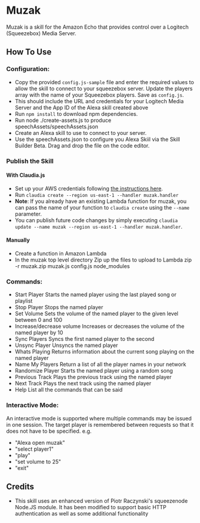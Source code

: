 Muzak
=====

Muzak is a skill for the Amazon Echo that provides control over a Logitech (Squeezebox) Media Server.

How To Use
----------

### Configuration:

* Copy the provided `config.js-sample` file and enter the required values to allow the skill to connect to your squeezebox server. Update the players array with the name of your Squeezebox players. Save as `config.js`.
* This should include the URL and credentials for your Logitech Media Server and the App ID of the Alexa skill created above
* Run `npm install` to download npm dependencies.
* Run node ./create-assets.js to produce speechAssets/speechAssets.json
* Create an Alexa skill to use to connect to your server.
* Use the speechAssets.json to configure you Alexa Skiil via the Skill Builder Beta. Drag and drop the file on the code editor.


### Publish the Skill

#### With Claudia.js
* Set up your AWS credentials following [the instructions here](https://claudiajs.com/tutorials/installing.html#configuring-access-credentials).
* Run `claudia create --region us-east-1 --handler muzak.handler`
* **Note**: If you already have an existing Lambda function for muzak, you can pass the name of your function to `claudia create` using the `--name` parameter.
* You can publish future code changes by simply executing `claudia update --name muzak --region us-east-1 --handler muzak.handler`.


#### Manually
* Create a function in Amazon Lambda
* In the muzak top level directory Zip up the files to upload to Lambda
  zip -r muzak.zip muzak.js config.js node_modules

### Commands:

* Start Player
  Starts the named player using the last played song or playlist
* Stop Player
  Stops the named player
* Set Volume
  Sets the volume of the named player to the given level between 0 and 100
* Increase/decrease volume
  Increases or decreases the volume of the named player by 10
* Sync Players
  Syncs the first named player to the second
* Unsync Player
  Unsyncs the named player
* Whats Playing
  Returns information about the current song playing on the named player
* Name My Players
  Return a list of all the player names in your network
* Randomize Player
  Starts the named player using a random song
* Previous Track
  Plays the previous track using the named player
* Next Track
  Plays the next track using the named player
* Help
  List all the commands that can be said

### Interactive Mode:

An interactive mode is supported where multiple commands may be issued in one session. The target player is remembered between requests so that it does not have to be specified. e.g.

* "Alexa open muzak"
* "select player1"
* "play"
* "set volume to 25"
* "exit"


Credits
-------
* This skill uses an enhanced version of Piotr Raczynski's squeezenode Node.JS module. It has been modified to support basic HTTP authentication as well as some additional functionality
